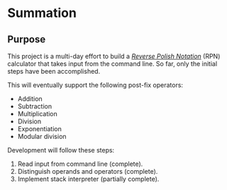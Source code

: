 # Summation

## Purpose

This project is a multi-day effort to build a [*Reverse Polish Notation*](https://en.wikipedia.org/wiki/Reverse_Polish_notation) (RPN) calculator that takes input from the command line. So far, only the initial steps have been accomplished.

This will eventually support the following post-fix operators:

* Addition 
* Subtraction
* Multiplication
* Division
* Exponentiation
* Modular division

Development will follow these steps:

1. Read input from command line (complete).
2. Distinguish operands and operators (complete).
3. Implement stack interpreter (partially complete).
